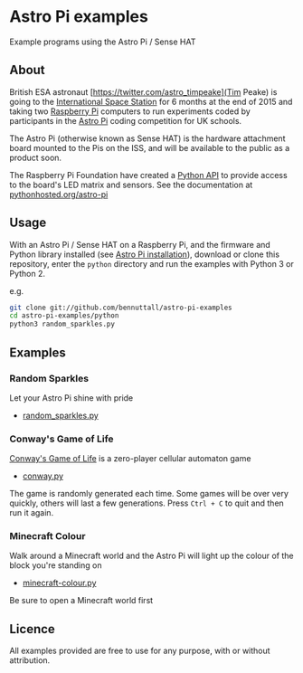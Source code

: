 # Astro Pi examples

Example programs using the Astro Pi / Sense HAT

## About

British ESA astronaut [https://twitter.com/astro_timpeake](Tim Peake) is going to the [International Space Station](https://twitter.com/Space_Station) for 6 months at the end of 2015 and taking two [Raspberry Pi](https://www.raspberrypi.org/) computers to run experiments coded by participants in the [Astro Pi](http://astro-pi.org/) coding competition for UK schools.

The Astro Pi (otherwise known as Sense HAT) is the hardware attachment board mounted to the Pis on the ISS, and will be available to the public as a product soon.

The Raspberry Pi Foundation have created a [Python API](https://pypi.python.org/pypi/astro-pi) to provide access to the board's LED matrix and sensors. See the documentation at [pythonhosted.org/astro-pi](http://pythonhosted.org/astro-pi/)

## Usage

With an Astro Pi / Sense HAT on a Raspberry Pi, and the firmware and Python library installed (see [Astro Pi installation](http://pythonhosted.org/astro-pi/)), download or clone this repository, enter the `python` directory and run the examples with Python 3 or Python 2.

e.g.

```bash
git clone git://github.com/bennuttall/astro-pi-examples
cd astro-pi-examples/python
python3 random_sparkles.py
```

## Examples

### Random Sparkles

Let your Astro Pi shine with pride

- [random_sparkles.py](python/random_sparkles.py)

### Conway's Game of Life

[Conway's Game of Life]() is a zero-player cellular automaton game

- [conway.py](python/conway.py)

The game is randomly generated each time. Some games will be over very quickly, others will last a few generations. Press `Ctrl + C` to quit and then run it again.

### Minecraft Colour

Walk around a Minecraft world and the Astro Pi will light up the colour of the block you're standing on

- [minecraft-colour.py](python/minecraft-colour.py)

Be sure to open a Minecraft world first

## Licence

All examples provided are free to use for any purpose, with or without attribution.
